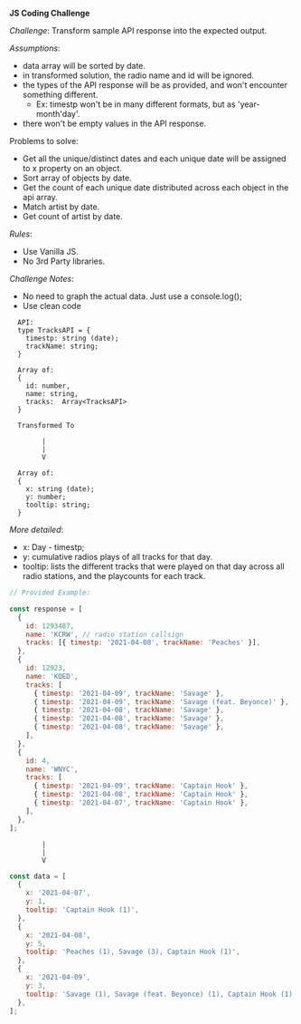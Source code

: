 **JS Coding Challenge**

_Challenge_: Transform sample API response into the expected output.

_Assumptions_:

- data array will be sorted by date.
- in transformed solution, the radio name and id will be ignored.
- the types of the API response will be as provided, and won't encounter something different.
  - Ex: timestp won't be in many different formats, but as 'year-month'day'.
- there won't be empty values in the API response.

Problems to solve:

- Get all the unique/distinct dates and each unique date will be assigned to x property on an object.
- Sort array of objects by date.
- Get the count of each unique date distributed across each object in the api array.
- Match artist by date.
- Get count of artist by date.

_Rules_:

- Use Vanilla JS.
- No 3rd Party libraries.

_Challenge Notes_:

- No need to graph the actual data. Just use a console.log();
- Use clean code

```
  API:
  type TracksAPI = {
    timestp: string (date);
    trackName: string;
  }

  Array of:
  {
    id: number,
    name: string,
    tracks:  Array<TracksAPI>
  }

  Transformed To

        |
        |
        V

  Array of:
  {
    x: string (date);
    y: number;
    tooltip: string;
  }
```

_More detailed_:

- x: Day - timestp;
- y: cumulative radios plays of all tracks for that day.
- tooltip: lists the different tracks that were played on that day across all radio stations, and the playcounts for each track.

```js
// Provided Example:

const response = [
  {
    id: 1293487,
    name: 'KCRW', // radio station callsign
    tracks: [{ timestp: '2021-04-08', trackName: 'Peaches' }],
  },
  {
    id: 12923,
    name: 'KQED',
    tracks: [
      { timestp: '2021-04-09', trackName: 'Savage' },
      { timestp: '2021-04-09', trackName: 'Savage (feat. Beyonce)' },
      { timestp: '2021-04-08', trackName: 'Savage' },
      { timestp: '2021-04-08', trackName: 'Savage' },
      { timestp: '2021-04-08', trackName: 'Savage' },
    ],
  },
  {
    id: 4,
    name: 'WNYC',
    tracks: [
      { timestp: '2021-04-09', trackName: 'Captain Hook' },
      { timestp: '2021-04-08', trackName: 'Captain Hook' },
      { timestp: '2021-04-07', trackName: 'Captain Hook' },
    ],
  },
];
```

```
        |
        |
        V

```

```js
const data = [
  {
    x: '2021-04-07',
    y: 1,
    tooltip: 'Captain Hook (1)',
  },
  {
    x: '2021-04-08',
    y: 5,
    tooltip: 'Peaches (1), Savage (3), Captain Hook (1)',
  },
  {
    x: '2021-04-09',
    y: 3,
    tooltip: 'Savage (1), Savage (feat. Beyonce) (1), Captain Hook (1)',
  },
];
```
